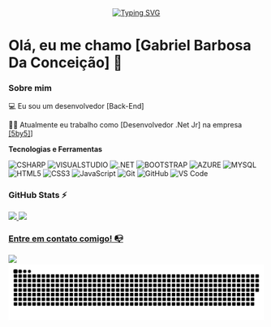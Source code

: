 <div align="center">
  <a href="https://git.io/typing-svg">
    <img src="https://readme-typing-svg.demolab.com?font=Fira+Code&weight=610&size=30&pause=1000&color=0bdb31&center=true&vCenter=true&random=false&width=524&lines=%E2%8A%B9+Welcome+to+my+profile!+%CB%99%E1%B5%95%CB%99+%E2%8A%B9+" alt="Typing SVG">
  </a>
</div>

# Olá, eu me chamo [Gabriel Barbosa Da Conceição] 👋

### Sobre mim

💻 Eu sou um desenvolvedor [Back-End]

👩‍💻 Atualmente eu trabalho como [Desenvolvedor .Net Jr] na empresa [[5by5]](https://5by5.com.br/)]

**Tecnologias e Ferramentas**

![CSHARP](https://img.shields.io/badge/C%23-239120?style=for-the-badge&logo=csharp&logoColor=white)
![VISUALSTUDIO](https://img.shields.io/badge/Visual_Studio-5C2D91?style=for-the-badge&logo=visual%20studio&logoColor=white)
![.NET](https://img.shields.io/badge/.NET-512BD4?style=for-the-badge&logo=dotnet&logoColor=white)
![BOOTSTRAP](https://img.shields.io/badge/Bootstrap-563D7C?style=for-the-badge&logo=bootstrap&logoColor=white)
![AZURE](https://img.shields.io/badge/Azure_DevOps-0078D7?style=for-the-badge&logo=azure-devops&logoColor=white)
![MYSQL](https://img.shields.io/badge/MySQL-005C84?style=for-the-badge&logo=mysql&logoColor=white)
![HTML5](https://img.shields.io/badge/html5-%23E34F26.svg?style=for-the-badge&logo=html5&logoColor=white)
![CSS3](https://img.shields.io/badge/css3-%231572B6.svg?style=for-the-badge&logo=css3&logoColor=white)
![JavaScript](https://img.shields.io/badge/javascript-%23323330.svg?style=for-the-badge&logo=javascript&logoColor=%23F7DF1E)
![Git](https://img.shields.io/badge/git-%23F05033.svg?style=for-the-badge&logo=git&logoColor=white)
![GitHub](https://img.shields.io/badge/github-%23121011.svg?style=for-the-badge&logo=github&logoColor=white)
![VS Code](https://img.shields.io/badge/VS%20Code-0078d7.svg?style=for-the-badge&logo=visual-studio-code&logoColor=white)

### GitHub Stats ⚡
<div>
<a href="https://github.com/GabrielBarbosaDaConceicao">
<img height="180em" src="https://github-readme-stats.vercel.app/api/?username=GabrielBarbosaDaConceicao&show_icons=true&theme=dracula&include_all_commits=true&count_privayte=true"/>
<img height="180em" src="https://github-readme-stats.vercel.app/api/top-langs/?username=GabrielBarbosaDaConceicao&layout=compact&langs_count=16&theme=dracula"/>
</div>

### Entre em contato comigo! 📭
<div>
<a href="https://www.linkedin.com/in/gabriel-barbosa-da-conceição-40a456a6/" target="_blank"><img src="https://img.shields.io/badge/-LinkedIn-%230077B5?style=for-the-badge&logo=linkedin&logoColor=white" target="_blank"></a>   
</div>

<picture align="center">
  <source media="(prefers-color-scheme: dark)" srcset="https://raw.githubusercontent.com/GabrielBarbosaDaConceicao/GabrielBarbosaDaConceicao/output/github-contribution-grid-snake-dark.svg">
  <source media="(prefers-color-scheme: light)" srcset="https://raw.githubusercontent.com/GabrielBarbosaDaConceicao/GabrielBarbosaDaConceicao/output/github-contribution-grid-snake-dark.svg">
  <img align="center" alt="github contribution grid snake animation" src="https://raw.githubusercontent.com/GabrielBarbosaDaConceicao/GabrielBarbosaDaConceicao/output/github-contribution-grid-snake.svg">
</picture>
